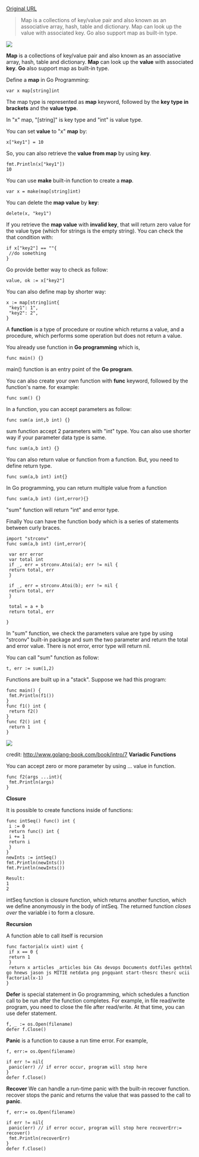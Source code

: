 
[Original URL](https://medium.com/@kyawmyintthein/go-programming-for-beginner-map-function-part-3-c374eea78bfe)

> Map is a collections of key/value pair and also known as an associative array, hash, table and dictionary. Map can look up the value with associated key. Go also support map as built-in type.

![](https://cdn-images-1.medium.com/max/600/1*-IJJI9lCV8ykMHSS_JjTDw.png)

**Map** is a collections of key/value pair and also known as an associative array, hash, table and dictionary. **Map** can look up the **value** with associated **key**. **Go** also support map as built-in type.

Define a **map** in Go Programming:

```
var x map[string]int
```

The map type is represented as **map** keyword, followed by the **key type in brackets** and the **value type**.

In "x" map, "[string]" is key type and "int" is value type.

You can set **value** to "x" **map** by:

```
x["key1"] = 10
```

So, you can also retrieve the **value from map** by using **key**.

```
fmt.Println(x["key1"])
10
```

You can use **make** built-in function to create a **map**.

```
var x = make(map[string]int)
```

You can delete the **map value** by **key**:

```
delete(x, "key1")
```

If you retrieve the **map value** with **invalid key**, that will return zero value for the value type (which for strings is the empty string). You can check the that condition with:

```
if x["key2"] == ""{
 //do something
}
```

Go provide better way to check as follow:

```
value, ok := x["key2"] 
```

You can also define map by shorter way:

```
x := map[string]int{
 "key1": 1",
 "key2": 2",
}
```

A **function** is a type of procedure or routine which returns a value, and a procedure, which performs some operation but does not return a value.

You already use function in **Go programming** which is,

```
func main() {}
```

main() function is an entry point of the **Go program**.

You can also create your own function with **func** keyword, followed by the function's name. for example:

```
func sum() {}
```

In a function, you can accept parameters as follow:

```
func sum(a int,b int) {}
```

sum function accept 2 parameters with "int" type. You can also use shorter way if your parameter data type is same.

```
func sum(a,b int) {}
```

You can also return value or function from a function. But, you need to define return type.

```
func sum(a,b int) int{}
```

In Go programming, you can return multiple value from a function

```
func sum(a,b int) (int,error){}
```

"sum" function will return "int" and error type.

Finally You can have the function body which is a series of statements between curly braces.

```
import "strconv"
func sum(a,b int) (int,error){

 var err error 
 var total int
 if _, err = strconv.Atoi(a); err != nil {
 return total, err
 }

 if _, err = strconv.Atoi(b); err != nil {
 return total, err
 }

 total = a + b
 return total, err

}
```

In "sum" function, we check the parameters value are type by using "strconv" built-in package and sum the two parameter and return the total and error value. There is not error, error type will return nil.

You can call "sum" function as follow:

```
t, err := sum(1,2)
```

Functions are built up in a "stack". Suppose we had this program:

```
func main() {
 fmt.Println(f1())
}
func f1() int {
 return f2()
}
func f2() int {
 return 1
}
```

![](https://cdn-images-1.medium.com/max/800/1*-BL4CZ-AspNCeWT1UqOebQ.png)

credit: <http://www.golang-book.com/book/intro/7> **Variadic Functions**

You can accept zero or more parameter by using ... value in function.

```
func f2(args ...int){
 fmt.Println(args)
}
```

**Closure**

It is possible to create functions inside of functions:

```
func intSeq() func() int {
 i := 0
 return func() int {
 i += 1
 return i
 }
}
newInts := intSeq()
fmt.Println(newInts())
fmt.Println(newInts())

Result:
1
2
```

intSeq function is closure function, which returns another function, which we define anonymously in the body of intSeq. The returned function _closes over_ the variable i to form a closure.

**Recursion**

A function able to call itself is recursion

```
func factorial(x uint) uint {
 if x == 0 {
 return 1
 }
 return x articles _articles bin CAs devops Documents dotfiles gethtml go hnews jason js MITIE netdata png pngquant start-thesrc thesrc ucii factorial(x-1)
}
```

**Defer** is special statement in Go programming, which schedules a function call to be run after the function completes. For example, in file read/write program, you need to close the file after read/write. At that time, you can use defer statement.

```
f, _ := os.Open(filename)
defer f.Close()
```

**Panic** is a function to cause a run time error. For example,

```
f, err:= os.Open(filename)

if err != nil{
 panic(err) // if error occur, program will stop here
}
defer f.Close()
```

**Recover** We can handle a run-time panic with the built-in recover function. recover stops the panic and returns the value that was passed to the call to **panic**.

```
f, err:= os.Open(filename)

if err != nil{
 panic(err) // if error occur, program will stop here recoverErr:= recover()
 fmt.Println(recoverErr)
}
defer f.Close()
```
